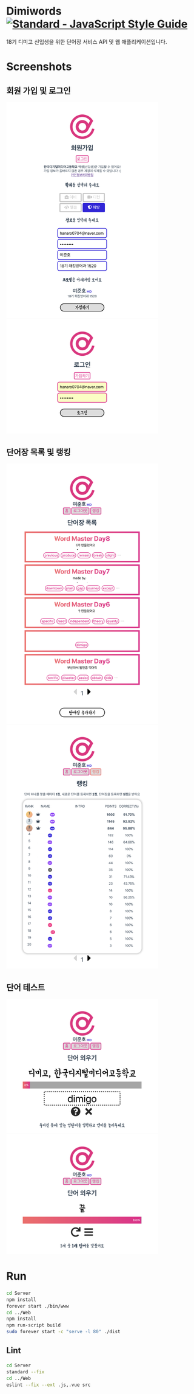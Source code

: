 # Dimiwords [![Standard - JavaScript Style Guide](https://img.shields.io/badge/code_style-standard-brightgreen.svg)](https://standardjs.com)
18기 디미고 신입생을 위한 단어장 서비스 API 및 웹 애플리케이션입니다.

# Screenshots

## 회원 가입 및 로그인
<img src="./images/join.png" width="400px"><img src="./images/login.png" width="400px">

## 단어장 목록 및 랭킹
<img src="./images/wordbooks.png" width="400px"><img src="./images/rank.png" width="400px">

## 단어 테스트
<img src="./images/game.png" width="400px"><img src="./images/end.png" width="400px">

# Run

```bash
cd Server
npm install
forever start ./bin/www
cd ../Web
npm install
npm run-script build
sudo forever start -c "serve -l 80" ./dist
```

## Lint 

```bash
cd Server
standard --fix
cd ../Web
eslint --fix --ext .js,.vue src
```
